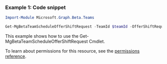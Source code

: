 ### Example 1: Code snippet

```powershellImport-Module Microsoft.Graph.Beta.Teams

Get-MgBetaTeamScheduleOfferShiftRequest -TeamId $teamId -OfferShiftRequestId $offerShiftRequestId
```
This example shows how to use the Get-MgBetaTeamScheduleOfferShiftRequest Cmdlet.
To learn about permissions for this resource, see the [permissions reference](/graph/permissions-reference).


